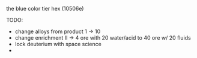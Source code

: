 the blue color tier hex (10506e)

TODO:
- change alloys from product 1 -> 10
- change enrichment II -> 4 ore with 20 water/acid to 40 ore w/ 20 fluids
- lock deuterium with space science
- 